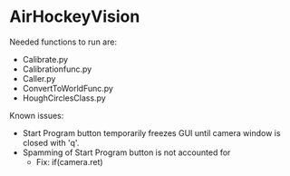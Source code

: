 # AirHockeyVision

Needed functions to run are:
- Calibrate.py
- Calibrationfunc.py
- Caller.py
- ConvertToWorldFunc.py
- HoughCirclesClass.py


Known issues:
- Start Program button temporarily freezes GUI until camera window is closed with 'q'.
- Spamming of Start Program button is not accounted for
    - Fix: if(camera.ret) 
